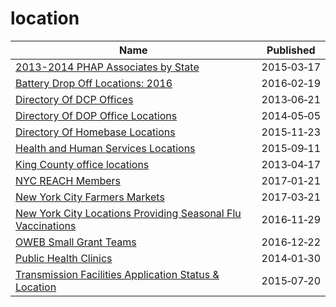 # location

Name | Published
---- | ---------
[2013-2014 PHAP Associates by State](../datasets/uarv-cqnu.md) | 2015&#x2011;03&#x2011;17
[Battery Drop Off Locations: 2016](../datasets/y4h7-ti7f.md) | 2016&#x2011;02&#x2011;19
[Directory Of DCP Offices](../datasets/w449-f4d7.md) | 2013&#x2011;06&#x2011;21
[Directory Of DOP Office Locations](../datasets/tfbb-gszk.md) | 2014&#x2011;05&#x2011;05
[Directory Of Homebase Locations](../datasets/ntcm-2w4k.md) | 2015&#x2011;11&#x2011;23
[Health and Human Services Locations](../datasets/6v78-dj3u.md) | 2015&#x2011;09&#x2011;11
[King County office locations](../datasets/heqd-ysmv.md) | 2013&#x2011;04&#x2011;17
[NYC REACH Members](../datasets/7btz-mnc8.md) | 2017&#x2011;01&#x2011;21
[New York City Farmers Markets](../datasets/j8gx-kc43.md) | 2017&#x2011;03&#x2011;21
[New York City Locations Providing Seasonal Flu Vaccinations](../datasets/w9ei-idxz.md) | 2016&#x2011;11&#x2011;29
[OWEB Small Grant Teams](../datasets/duuq-2iwc.md) | 2016&#x2011;12&#x2011;22
[Public Health Clinics](../datasets/dnjy-kgwg.md) | 2014&#x2011;01&#x2011;30
[Transmission Facilities Application Status & Location](../datasets/j2i5-vax9.md) | 2015&#x2011;07&#x2011;20

